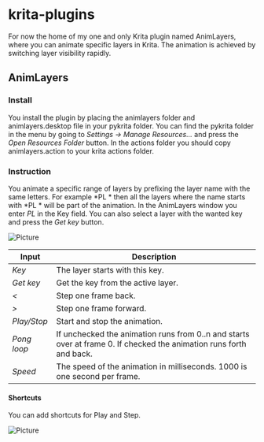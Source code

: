 # krita-plugins

For now the home of my one and only Krita plugin named AnimLayers, where you can animate specific layers in Krita. The animation is achieved by switching layer visibility rapidly.

## AnimLayers ##

### Install ###
You install the plugin by placing the animlayers folder and animlayers.desktop file in your pykrita folder. You can find the pykrita folder in the menu by going to *Settings -> Manage Resources...* and press the *Open Resources Folder* button. In the actions folder you should copy animlayers.action to your krita actions folder. 

### Instruction ###

You animate a specific range of layers by prefixing the layer name with the same letters. For example *PL * then all the layers where the name starts with *PL * will be part of the animation. In the AnimLayers window you enter *PL* in the Key field. You can also select a layer with the wanted key and press the *Get key* button.

![Picture](https://github.com/thomaslynge/krita-plugins/blob/master/img/animlayers_v1_1.png)

| Input | Description |
| --- | --- |
| *Key* | The layer starts with this key. |
| *Get key* | Get the key from the active layer. |
| *<* | Step one frame back. |
| *>* | Step one frame forward. |
| *Play/Stop* | Start and stop the animation. |
| *Pong loop* | If unchecked the animation runs from 0..n and starts over at frame 0. If checked the animation runs forth and back. |
| *Speed* | The speed of the animation in milliseconds. 1000 is one second per frame. |

#### Shortcuts ####
You can add shortcuts for Play and Step.

![Picture](https://github.com/thomaslynge/krita-plugins/blob/master/img/animlayersshortcuts.png)
